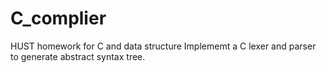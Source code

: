# C_complier
HUST homework for C and data structure
Implememt a C lexer and parser to generate abstract syntax tree. 
